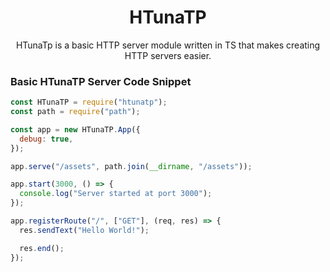 <h1 align="center"> HTunaTP </h1>

<p align="center">HTunaTp is a basic HTTP server module written in TS that makes creating HTTP servers easier.</p>

### Basic HTunaTP Server Code Snippet

```js
const HTunaTP = require("htunatp");
const path = require("path");

const app = new HTunaTP.App({
  debug: true,
});

app.serve("/assets", path.join(__dirname, "/assets"));

app.start(3000, () => {
  console.log("Server started at port 3000");
});

app.registerRoute("/", ["GET"], (req, res) => {
  res.sendText("Hello World!");

  res.end();
});
```
